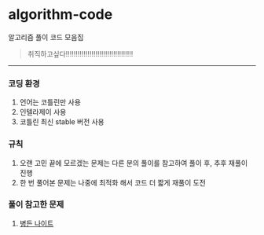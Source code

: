 # algorithm-code
알고리즘 풀이 코드 모음집

> 취직하고싶다!!!!!!!!!!!!!!!!!!!!!!!!!!!!!!!!!!

---

### 코딩 환경
1. 언어는 코틀린만 사용
2. 인텔라제이 사용
3. 코틀린 최신 stable 버전 사용

### 규칙
1. 오랜 고민 끝에 모르겠는 문제는 다른 분의 풀이를 참고하여 풀이 후, 추후  재풀이 진행
2. 한 번 풀어본 문제는 나중에 최적화 해서 코드 더 짧게 재풀이 도전

### 풀이 참고한 문제
1. [병든 나이트](https://www.acmicpc.net/problem/1783)
